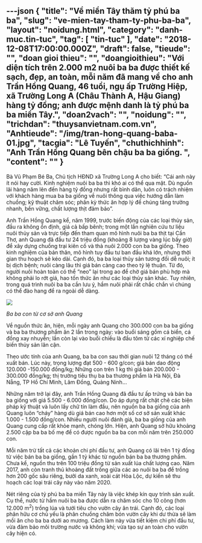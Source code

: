 ---json
{
    "title": "Về miền Tây thăm tỷ phú ba ba",
    "slug": "ve-mien-tay-tham-ty-phu-ba-ba",
    "layout": "noidung.html",
    "category": "danh-muc.tin-tuc",
    "tag": [
        "tin-tuc"
    ],
    "date": "2018-12-08T17:00:00.000Z",
    "draft": false,
    "tieude": "",
    "doan gioi thieu": "",
    "doangioithieu": "Với diện tích trên 2.000 m2 nuôi ba ba được thiết kế sạch, đẹp, an toàn, mỗi năm đã mang về cho anh Trần Hồng Quang, 46 tuổi, ngụ ấp Trường Hiệp, xã Trường Long A (Châu Thành A, Hậu Giang) hàng tỷ đồng; anh được mệnh danh là tỷ phú ba ba miền Tây.",
    "doan2vach": "",
    "noidung": "",
    "trichdan": "thuysanvietnam.com.vn",
    "Anhtieude": "/img/tran-hong-quang-baba-01.jpg",
    "tacgia": "Lê Tuyến",
    "chuthichhinh": "Anh Trần Hồng Quang bên chậu ba ba giống. ",
    "__content__": ""
}
---
<p>B&agrave; Vũ Phạm B&eacute; Ba, Chủ tịch HĐND x&atilde; Trường Long A cho biết: &ldquo;C&aacute;i anh n&agrave;y &iacute;t n&oacute;i hay cười. Kinh nghiệm nu&ocirc;i ba ba th&igrave; kh&oacute; ai c&oacute; thể qua mặt. D&ugrave; nguồn l&atilde;i h&agrave;ng năm l&ecirc;n đến h&agrave;ng tỷ đồng nhưng rất b&igrave;nh d&acirc;n, lu&ocirc;n c&oacute; tr&aacute;ch nhiệm với kh&aacute;ch h&agrave;ng mua ba ba giống về nu&ocirc;i th&ocirc;ng qua việc hướng dẫn l&agrave;m chuồng; kỹ thuật chăm s&oacute;c; ph&acirc;n kỳ thức ăn hợp l&yacute; để ch&uacute;ng tăng trưởng nhanh, bền vững, chất lượng thịt đảm bảo&rdquo;.</p>

<p>Anh Trần Hồng Quang kể, năm 1999, trước biến động của c&aacute;c loại thủy sản, đầu ra kh&ocirc;ng ổn định, gi&aacute; cả bấp b&ecirc;nh; trong một lần nghi&ecirc;n cứu tư liệu nu&ocirc;i thủy sản v&agrave; trực tiếp đến tham quan m&ocirc; h&igrave;nh nu&ocirc;i ba ba thịt tại Cần Thơ, anh Quang đ&atilde; đầu tư 24 triệu đồng (khoảng 8 lượng v&agrave;ng l&uacute;c bấy giờ) để x&acirc;y dựng chuồng trại ki&ecirc;n cố v&agrave; thả nu&ocirc;i 2.000 con ba ba giống. Theo kinh nghiệm của bản th&acirc;n, m&ocirc; h&igrave;nh tuy đầu tư ban đầu kh&aacute; lớn, nhưng thời gian thu hoạch sẽ k&eacute;o d&agrave;i. Cạnh đ&oacute;, ba ba loại thủy sản tương đối dễ nu&ocirc;i; &iacute;t bị dịch bệnh; nu&ocirc;i c&agrave;ng l&acirc;u th&igrave; gi&aacute; b&aacute;n c&agrave;ng cao theo tỷ lệ thuận. Từ đ&oacute;, người nu&ocirc;i ho&agrave;n to&agrave;n c&oacute; thể &ldquo;neo&rdquo; lại trong ao để chờ gi&aacute; b&aacute;n ph&ugrave; hợp m&agrave; kh&ocirc;ng phải lo rớt gi&aacute;, hao tốn thức ăn như c&aacute;c loại thủy sản kh&aacute;c. Tuy nhi&ecirc;n, trong qu&aacute; tr&igrave;nh nu&ocirc;i ba ba cần lưu &yacute;, hầm nu&ocirc;i phải rất chắc chắn v&igrave; ch&uacute;ng c&oacute; thể đ&agrave;o hang để ra ngo&agrave;i dễ d&agrave;ng.</p>

<p><img src="http://thuysanvietnam.com.vn/uploads/article2/baiviet/nuoitrong/tran-hong-quang-baba-02.jpg" /></p>

<p><em>Ba ba con từ cơ sở anh Quang</em></p>

<p>Về nguồn thức ăn, hiện, mỗi ng&agrave;y anh Quang cho 300.000 con ba ba giống v&agrave; ba ba thương phẩm ăn 2 lần trong ng&agrave;y: v&agrave;o buổi s&aacute;ng gồm c&aacute; biển, c&aacute; đồng xay nhuyễn; lần c&ograve;n lại v&agrave;o buổi chiều l&agrave; đầu t&ocirc;m từ c&aacute;c x&iacute; nghiệp chế biến thủy sản l&acirc;n cận.</p>

<p>Theo ước t&iacute;nh của anh Quang, ba ba con sau thời gian nu&ocirc;i 12 th&aacute;ng c&oacute; thể xuất b&aacute;n. L&uacute;c n&agrave;y, trọng lượng đạt 500 - 600 g/con; gi&aacute; b&aacute;n dao động 120.000 -150.000 đồng/kg; Những con tr&ecirc;n&nbsp;1 kg&nbsp;th&igrave; gi&aacute; b&aacute;n 200.000 - 300.000 đồng/kg; thị trường ti&ecirc;u thụ ba ba thương phẩm l&agrave; H&agrave; Nội, Đ&agrave; Nẵng, TP Hồ Ch&iacute; Minh, L&acirc;m Đồng, Quảng Ninh&hellip;</p>

<p>Những năm trở lại đ&acirc;y, anh Trần Hồng Quang đ&atilde; đầu tư ấp trứng v&agrave; b&aacute;n ba ba giống với gi&aacute; 5.500 - 6.000 đồng/con. Do &aacute;p dụng rất chặt chẽ c&aacute;c biện ph&aacute;p kỹ thuật v&agrave; lu&ocirc;n lấy chữ t&iacute;n l&agrave;m đầu, n&ecirc;n nguồn ba ba giống của anh Quang lu&ocirc;n &ldquo;ch&aacute;y&rdquo; h&agrave;ng d&ugrave; gi&aacute; b&aacute;n cao hơn một số cơ sở sản xuất kh&aacute;c 1.000 - 1.500 đồng/con. Nhiều người nu&ocirc;i đ&aacute;nh gi&aacute;, ba ba giống của anh Quang cung cấp rất khỏe mạnh, ch&oacute;ng lớn. Hiện, anh Quang sở hữu khoảng 2.500 cặp ba ba bố mẹ để c&oacute; được nguồn ba ba con mỗi năm tr&ecirc;n 250.000 con.</p>

<p>Mỗi năm trừ tất cả c&aacute;c khoản chi ph&iacute; đầu tư, anh Quang c&oacute; l&atilde;i tr&ecirc;n 1 tỷ đồng từ việc b&aacute;n ba ba giống, gần 1 tỷ kh&aacute;c từ nguồn b&aacute;n ba ba thương phẩm. Chưa kể, nguồn thu tr&ecirc;n 100 triệu đồng từ sản xuất l&uacute;a chất lượng cao. Năm 2017, anh c&ograve;n tranh thủ khoảng đất trống giữa c&aacute;c ao nu&ocirc;i ba ba để trồng hơn 200 gốc s&acirc;u ri&ecirc;ng, bưởi da xanh, xo&agrave;i c&aacute;t H&ograve;a Lộc, dự kiến sẽ thu hoạch c&aacute;c loại tr&aacute;i c&acirc;y n&agrave;y v&agrave;o năm 2020.</p>

<p>N&eacute;t ri&ecirc;ng của tỷ ph&uacute; ba ba miền T&acirc;y n&agrave;y l&agrave; việc kh&eacute;p k&iacute;n quy tr&igrave;nh sản xuất. Cụ thể, nước từ hầm nu&ocirc;i ba ba được dẫn ra chăm s&oacute;c cho 10 c&ocirc;ng (hơn 12.000 m<sup>2</sup>) trồng l&uacute;a v&agrave; tưới ti&ecirc;u cho vườn c&acirc;y ăn tr&aacute;i. Cạnh đ&oacute;, c&aacute;c loại ph&acirc;n hữu cơ chủ yếu l&agrave; ph&acirc;n chuồng chăm b&oacute;n vườn c&acirc;y khi dư thừa sẽ l&agrave;m mồi ăn cho ba ba dưới ao mương. C&aacute;ch l&agrave;m n&agrave;y vừa tiết kiệm chi ph&iacute; đầu tư, vừa đảm bảo m&ocirc;i trường nước v&agrave; kh&ocirc;ng kh&iacute;; vừa tạo sự an to&agrave;n cho vườn c&acirc;y hiện c&oacute;.</p>
